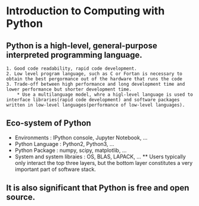# Introduction to Computing with Python
## Python is a high-level, general-purpose interpreted programming language.
    1. Good code readability, rapid code development.
    2. Low level program language, such as C or Fortan is necessary to obtain the best pergormance out of the hardware that runs the code
    3. Trade-off between high performance and long development time and lower performance but shorter development time.
        * Use a multilanguage model, whre a higl-level language is used to interface libraries(rapid code development) and software packages written in low-level languages(performance of low-level languages).
## Eco-system of Python
   * Environments : IPython console, Jupyter Notebook, ...
   * Python Language : Python2, Python3, ...
   * Python Package : numpy, scipy, matplotlib, ...
   * System and system libraies : OS, BLAS, LAPACK, ...
      ** Users typically only interact the top three layers, but the bottom layer constitutes a very important part of software stack.
## It is also significant that Python is free and open source.

